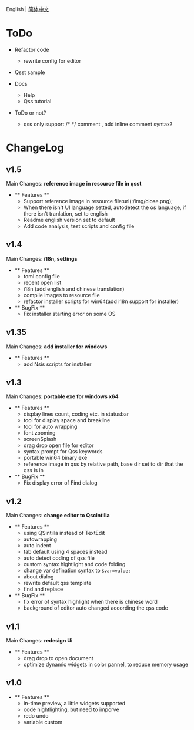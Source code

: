 English | [简体中文](todo_zh-CN.md)

# ToDo

+ Refactor code
    - rewrite config for editor
+ Qsst sample
+ Docs
    - Help
    - Qss tutorial

+ ToDo or not?
    - qss only support /* */ comment , add inline comment syntax?

# ChangeLog

## v1.5
Main Changes: **reference image in resource file in qsst**

+ ** Features **
    - Support reference image in resource file:url(:/img/close.png);
    - When there isn't UI language setted, autodetect the os language, if there isn't tranlation, set to english
    - Readme english version set to default
    - Add code analysis, test scripts and config file 

## v1.4
Main Changes: **i18n, settings**

+ ** Features **
    - toml config file
    - recent open list
    - i18n (add english and chinese translation)
    - compile images to resource file
    - refactor installer scripts for win64(add i18n support for installer)
+ ** BugFix **
    - Fix installer starting error on some OS 

## v1.35
Main Changes: **add installer for windows**

+ ** Features **
    - add Nsis scripts for installer

## v1.3
Main Changes: **portable exe for windows x64**

+ ** Features **
    - display lines count, coding etc. in statusbar
    - tool for display space and breakline
    - tool for auto wrapping
    - font zooming
    - screenSplash
    - drag drop open file for editor
    - syntax prompt for Qss keywords
    - portable win64 binary exe
    - reference image in qss by relative path, base dir set to dir that the qss is in
+ ** BugFix **
    - Fix display error of Find dialog

## v1.2

Main Changes: **change editor to Qscintilla**

+ ** Features **
    - using QSintilla instead of TextEdit
    - autowrapping
    - auto indent
    - tab default using 4 spaces instead
    - auto detect coding of qss file
    - custom syntax hightlight and code folding
    - change var defination syntax to `$var=value;`
    - about dialog
    - rewrite default qss template
    - find and replace
+ ** BugFix **
    - fix error of syntax highlight when there is chinese word
    - background of editor auto changed according the qss code

## v1.1
Main Changes: **redesign Ui**

+ ** Features **
    - drag drop to open document
    - optimize dynamic widgets in color pannel, to reduce memory usage

## v1.0

+ ** Features **
    - in-time preview, a little widgets supported
    - code hightlighting, but need to imporve
    - redo undo
    - variable custom